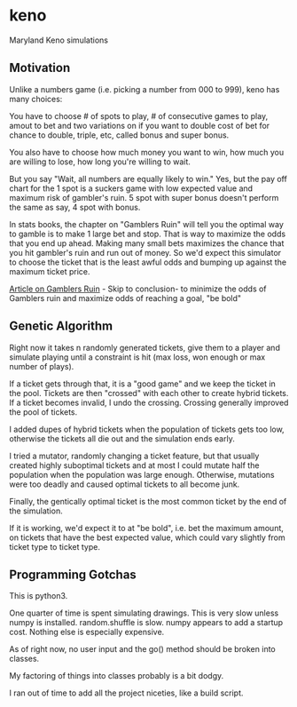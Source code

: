 # keno
Maryland Keno simulations

Motivation
----------
Unlike a numbers game (i.e. picking a number from 000 to 999), keno has many choices:

You have to choose # of spots to play, # of consecutive games to play, amout to bet and two variations on if you want to double cost of bet for chance to double, triple, etc, called bonus and super bonus.

You also have to choose how much money you want to win, how much you are willing to lose, how long you're willing to wait.

But you say "Wait, all numbers are equally likely to win." Yes, but the pay off chart for the 1 spot is a suckers game with low expected value and maximum risk of gambler's ruin. 5 spot with super bonus doesn't perform the same as say, 4 spot with bonus.

In stats books, the chapter on "Gamblers Ruin" will tell you the optimal way to gamble is to make 1 large bet and stop. That is way to maximize the odds that you end up ahead. Making many small bets maximizes the chance that you hit gambler's ruin and run out of money. So we'd expect this simulator to choose the ticket that is the least awful odds and bumping up against the maximum ticket price.

[Article on Gamblers Ruin](http://people.math.umass.edu/~lr7q/ps_files/teaching/math456/Chapter4.pdf) - Skip to conclusion- to minimize the odds of Gamblers ruin and maximize odds of reaching a goal, "be bold"

Genetic Algorithm
-----------------
Right now it takes n randomly generated tickets, give them to a player and simulate playing until a constraint is hit (max loss, won enough or max number of plays). 

If a ticket gets through that, it is a "good game" and we keep the ticket in the pool. Tickets are then "crossed" with each other to create hybrid tickets. If a ticket becomes invalid, I undo the crossing. Crossing generally improved the pool of tickets.

I added dupes of hybrid tickets when the population of tickets gets too low, otherwise the tickets all die out and the simulation ends early.

I tried a mutator, randomly changing a ticket feature, but that usually created highly suboptimal tickets and at most I could mutate half the population when the population was large enough. Otherwise, mutations were too deadly and caused optimal tickets to all become junk.

Finally, the gentically optimal ticket is the most common ticket by the end of the simulation.

If it is working, we'd expect it to at "be bold", i.e. bet the maximum amount, on tickets that have the best expected value, which could vary slightly from ticket type to ticket type.

Programming Gotchas
-------------------
This is python3.

One quarter of time is spent simulating drawings. This is very slow unless numpy is installed. random.shuffle is slow. numpy appears to add a startup cost. Nothing else is especially expensive.

As of right now, no user input and the go() method should be broken into classes.

My factoring of things into classes probably is a bit dodgy.

I ran out of time to add all the project niceties, like a build script.

